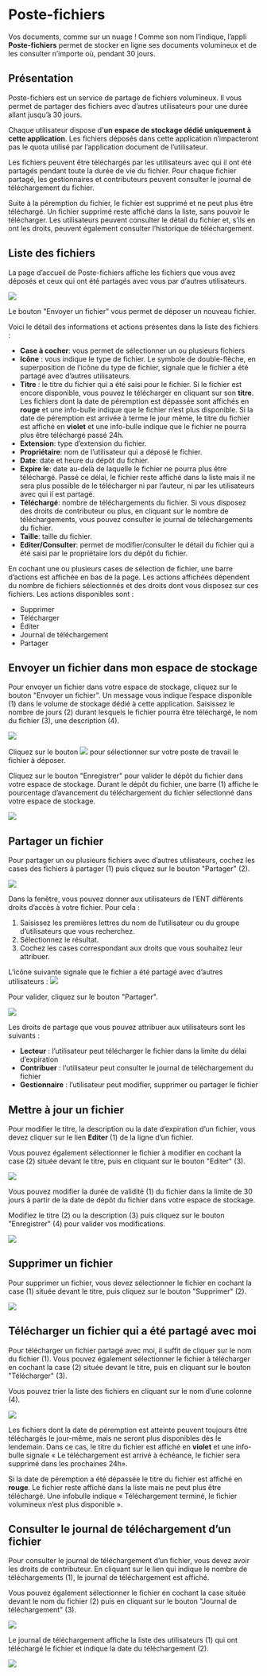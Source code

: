 # Poste-fichiers

Vos documents, comme sur un nuage ! Comme son nom l’indique, l’appli **Poste-fichiers** permet de stocker en ligne ses documents volumineux et de les consulter n’importe où, pendant 30 jours.

## Présentation

Poste-fichiers est un service de partage de fichiers volumineux. Il vous permet de partager des fichiers avec d’autres utilisateurs pour une durée allant jusqu’à 30 jours.

Chaque utilisateur dispose d'**un** **espace de stockage dédié uniquement à cette application**. Les fichiers déposés dans cette application n’impacteront pas le quota utilisé par l’application document de l’utilisateur.

Les fichiers peuvent être téléchargés par les utilisateurs avec qui il ont été partagés pendant toute la durée de vie du fichier. Pour chaque fichier partagé, les gestionnaires et contributeurs peuvent consulter le journal de téléchargement du fichier.

Suite à la péremption du fichier, le fichier est supprimé et ne peut plus être téléchargé. Un fichier supprimé reste affiché dans la liste, sans pouvoir le télécharger. Les utilisateurs peuvent consulter le détail du fichier et, s’ils en ont les droits, peuvent également consulter l’historique de téléchargement.

## Liste des fichiers

La page d’accueil de Poste-fichiers affiche les fichiers que vous avez déposés et ceux qui ont été partagés avec vous par d’autres utilisateurs.

![](.gitbook/assets/600-accueil.png)

Le bouton "Envoyer un fichier" vous permet de déposer un nouveau fichier.

Voici le détail des informations et actions présentes dans la liste des fichiers :

* **Case à cocher**: vous permet de sélectionner un ou plusieurs fichiers
* **Icône** : vous indique le type de fichier. Le symbole de double-flèche, en superposition de l’icône du type de fichier, signale que le fichier a été partagé avec d’autres utilisateurs.
* **Titre** : le titre du fichier qui a été saisi pour le fichier. Si le fichier est encore disponible, vous pouvez le télécharger en cliquant sur son **titre**. Les fichiers dont la date de péremption est dépassée sont affichés en **rouge** et une info-bulle indique que le fichier n’est plus disponible. Si la date de péremption est arrivée à terme le jour même, le titre du fichier est affiché en **violet** et une info-bulle indique que le fichier ne pourra plus être téléchargé passé 24h.
* **Extension**: type d’extension du fichier.
* **Propriétaire**: nom de l’utilisateur qui a déposé le fichier.
* **Date**: date et heure du dépôt du fichier.
* **Expire le**: date au-delà de laquelle le fichier ne pourra plus être téléchargé. Passé ce délai, le fichier reste affiché dans la liste mais il ne sera plus possible de le télécharger ni par l’auteur, ni par les utilisateurs avec qui il est partagé.
* **Téléchargé**: nombre de téléchargements du fichier. Si vous disposez des droits de contributeur ou plus, en cliquant sur le nombre de téléchargements, vous pouvez consulter le journal de téléchargements du fichier.
* **Taille**: taille du fichier.
* **Editer/Consulter**: permet de modifier/consulter le détail du fichier qui a été saisi par le propriétaire lors du dépôt du fichier.

En cochant une ou plusieurs cases de sélection de fichier, une barre d’actions est affichée en bas de la page. Les actions affichées dépendent du nombre de fichiers sélectionnés et des droits dont vous disposez sur ces fichiers. Les actions disponibles sont :

* Supprimer
* Télécharger
* Éditer
* Journal de téléchargement
* Partager

## Envoyer un fichier dans mon espace de stockage

Pour envoyer un fichier dans votre espace de stockage, cliquez sur le bouton "Envoyer un fichier". Un message vous indique l’espace disponible \(1\) dans le volume de stockage dédié à cette application. Saisissez le nombre de jours \(2\) durant lesquels le fichier pourra être téléchargé, le nom du fichier \(3\), une description \(4\).

![](.gitbook/assets/203-modifier.png)

Cliquez sur le bouton ![](.gitbook/assets/003-deposer.png) pour sélectionner sur votre poste de travail le fichier à déposer.

Cliquez sur le bouton "Enregistrer" pour valider le dépôt du fichier dans votre espace de stockage. Durant le dépôt du fichier, une barre \(1\) affiche le pourcentage d’avancement du téléchargement du fichier sélectionné dans votre espace de stockage.

![](.gitbook/assets/005-deposer.png)

## Partager un fichier

Pour partager un ou plusieurs fichiers avec d’autres utilisateurs, cochez les cases des fichiers à partager \(1\) puis cliquez sur le bouton "Partager" \(2\).

![](.gitbook/assets/101-partager1.png)

Dans la fenêtre, vous pouvez donner aux utilisateurs de l’ENT différents droits d’accès à votre fichier. Pour cela :

1. Saisissez les premières lettres du nom de l’utilisateur ou du groupe d’utilisateurs que vous recherchez.
2. Sélectionnez le résultat.
3. Cochez les cases correspondant aux droits que vous souhaitez leur attribuer.

L’icône suivante signale que le fichier a été partagé avec d’autres utilisateurs : ![](.gitbook/assets/double-fleche.png)

Pour valider, cliquez sur le bouton "Partager".

![](.gitbook/assets/poste-fichiers.png)

Les droits de partage que vous pouvez attribuer aux utilisateurs sont les suivants :

* **Lecteur** : l’utilisateur peut télécharger le fichier dans la limite du délai d’expiration
* **Contribuer** : l’utilisateur peut consulter le journal de téléchargement du fichier
* **Gestionnaire** : l’utilisateur peut modifier, supprimer ou partager le fichier

## Mettre à jour un fichier

Pour modifier le titre, la description ou la date d’expiration d’un fichier, vous devez cliquer sur le lien **Editer** \(1\) de la ligne d’un fichier.

Vous pouvez également sélectionner le fichier à modifier en cochant la case \(2\) située devant le titre, puis en cliquant sur le bouton "Editer" \(3\).

![](.gitbook/assets/201-modifier1.png)

Vous pouvez modifier la durée de validité \(1\) du fichier dans la limite de 30 jours à partir de la date de dépôt du fichier dans votre espace de stockage.

Modifiez le titre \(2\) ou la description \(3\) puis cliquez sur le bouton "Enregistrer" \(4\) pour valider vos modifications.

![](.gitbook/assets/203-modifier1.png)

## Supprimer un fichier

Pour supprimer un fichier, vous devez sélectionner le fichier en cochant la case \(1\) située devant le titre, puis cliquez sur le bouton "Supprimer" \(2\).

![](.gitbook/assets/301-supprimer1.png)

## Télécharger un fichier qui a été partagé avec moi

Pour télécharger un fichier partagé avec moi, il suffit de cliquer sur le nom du fichier \(1\). Vous pouvez également sélectionner le fichier à télécharger en cochant la case \(2\) située devant le titre, puis en cliquant sur le bouton "Télécharger" \(3\).

Vous pouvez trier la liste des fichiers en cliquant sur le nom d’une colonne \(4\).

![](.gitbook/assets/401-telecharger1.png)

Les fichiers dont la date de péremption est atteinte peuvent toujours être téléchargés le jour-même, mais ne seront plus disponibles dès le lendemain. Dans ce cas, le titre du fichier est affiché en **violet** et une info-bulle signale « Le téléchargement est arrivé à échéance, le fichier sera supprimé dans les prochaines 24h».

Si la date de péremption a été dépassée le titre du fichier est affiché en **rouge**. Le fichier reste affiché dans la liste mais ne peut plus être téléchargé. Une infobulle indique « Téléchargement terminé, le fichier volumineux n’est plus disponible ».

## Consulter le journal de téléchargement d’un fichier

Pour consulter le journal de téléchargement d’un fichier, vous devez avoir les droits de contributeur. En cliquant sur le lien qui indique le nombre de téléchargements \(1\), le journal de téléchargement est affiché.

Vous pouvez également sélectionner le fichier en cochant la case située devant le nom du fichier \(2\) puis en cliquant sur le bouton "Journal de téléchargement" \(3\).

![](.gitbook/assets/501-historique1.png)

Le journal de téléchargement affiche la liste des utilisateurs \(1\) qui ont téléchargé le fichier et indique la date du téléchargement \(2\).

![](.gitbook/assets/503-historique1.png)

